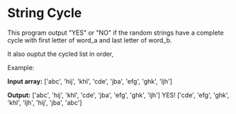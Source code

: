 # String Cycle
This program output "YES" or "NO" if the random strings have a complete cycle with 
first letter of word_a and last letter of word_b. 

It also ouptut the cycled list in order, 

Example: 


<b>Input array:</b> ['abc', 'hij', 'khl', 'cde', 'jba', 'efg', 'ghk', 'ljh'] 

<b>Output:</b> 
['abc', 'hij', 'khl', 'cde', 'jba', 'efg', 'ghk', 'ljh'] YES!
['cde', 'efg', 'ghk', 'khl', 'ljh', 'hij', 'jba', 'abc']
